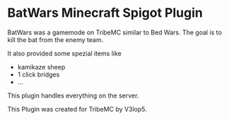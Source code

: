# BatWars Minecraft Spigot Plugin
BatWars was a gamemode on TribeMC similar to Bed Wars. The goal is to kill the bat from the enemy team.

It also provided some spezial items like
- kamikaze sheep
- 1 click bridges 
- ...

This plugin handles everything on the server. 

This Plugin was created for TribeMC by V3lop5.